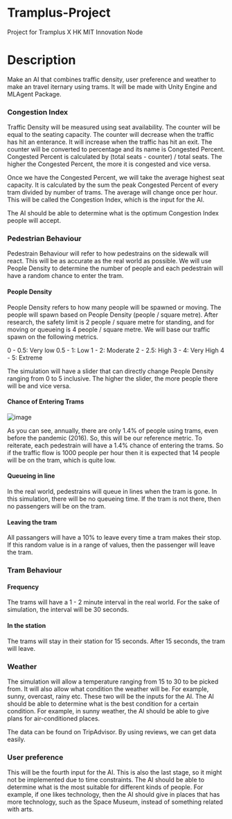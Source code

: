 # Tramplus-Project
Project for Tramplus X HK MIT Innovation Node

# Description
Make an AI that combines traffic density, user preference and weather to make an travel iternary using trams. It will be made with Unity Engine and MLAgent Package. 

### Congestion Index

Traffic Density will be measured using seat availability. The counter will be equal to the seating capacity. The counter will decrease when the traffic has hit an enterance. It will increase when the traffic has hit an exit. The counter will be converted to percentage and its name is Congested Percent. Congested Percent is calculated by (total seats - counter) / total seats. The higher the Congested Percent, the more it is congested and vice versa.

Once we have the Congested Percent, we will take the average highest seat capacity. It is calculated by the sum the peak Congested Percent of every tram divided by number of trams. The average will change once per hour. This will be called the Congestion Index, which is the input for the AI.

The AI should be able to determine what is the optimum Congestion Index people will accept.

### Pedestrian Behaviour

Pedestrain Behaviour will refer to how pedestrains on the sidewalk will react. This will be as accurate as the real world as possible. We will use People Density to determine the number of people and each pedestrain will have a random chance to enter the tram.

#### People Density

People Density refers to how many people will be spawned or moving. The people will spawn based on People Density (people / square metre). After research, the safety limit is 2 people / square metre for standing, and for moving or queueing is 4 people / square metre. We will base our traffic spawn on the following metrics.

0 - 0.5: Very low
0.5 - 1: Low
1 - 2: Moderate
2 - 2.5: High
3 - 4: Very High
4 - 5: Extreme

The simulation will have a slider that can directly change People Density ranging from 0 to 5 inclusive. The higher the slider, the more people there will be and vice versa.

#### Chance of Entering Trams

![image](https://user-images.githubusercontent.com/112590223/202681312-284b70da-2a83-4528-9b35-6b4b3c471762.png)

As you can see, annually, there are only 1.4% of people using trams, even before the pandemic (2016). So, this will be our reference metric. To reiterate, each pedestrain will have a 1.4% chance of entering the trams. So if the traffic flow is 1000 people per hour then it is expected that 14 people will be on the tram, which is quite low.

#### Queueing in line

In the real world, pedestrains will queue in lines when the tram is gone. In this simulation, there will be no queueing time. If the tram is not there, then no passengers will be on the tram.

#### Leaving the tram

All passangers will have a 10% to leave every time a tram makes their stop. If this random value is in a range of values, then the passenger will leave the tram.

### Tram Behaviour

#### Frequency

The trams will have a 1 - 2 minute interval in the real world. For the sake of simulation, the interval will be 30 seconds.

#### In the station

The trams will stay in their station for 15 seconds. After 15 seconds, the tram will leave.

### Weather

The simulation will allow a temperature ranging from 15 to 30 to be picked from. It will also allow what condition the weather will be. For example, sunny, overcast, rainy etc. These two will be the inputs for the AI. The AI should be able to determine what is the best condition for a certain condition. For example, in sunny weather, the AI should be able to give plans for air-conditioned places.

The data can be found on TripAdvisor. By using reviews, we can get data easily.

### User preference

This will be the fourth input for the AI. This is also the last stage, so it might not be implemented due to time constraints. The AI should be able to determine what is the most suitable for different kinds of people. For example, if one likes technology, then the AI should give in places that has more technology, such as the Space Museum, instead of something related with arts.
